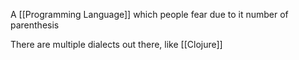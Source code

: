 A [[Programming Language]] which people fear due to it number of parenthesis

There are multiple dialects out there, like [[Clojure]]